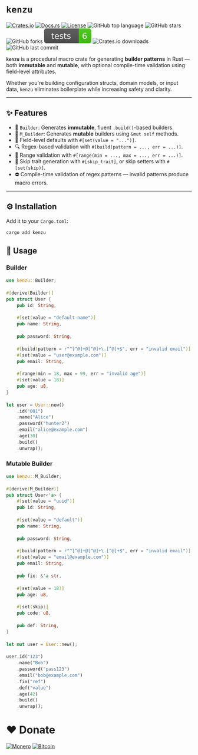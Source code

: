 # `kenzu`
[![Crates.io](https://img.shields.io/crates/v/kenzu.svg)](https://crates.io/crates/kenzu)
[![Docs.rs](https://docs.rs/kenzu/badge.svg)](https://docs.rs/kenzu)
[![License](https://img.shields.io/crates/l/kenzu.svg)](https://github.com/pas2rust/kenzu/blob/main/LICENSE)
![GitHub top language](https://img.shields.io/github/languages/top/pas2rust/kenzu?color=orange&logo=rust&style=flat&logoColor=white)
![GitHub stars](https://img.shields.io/github/stars/pas2rust/kenzu?color=success&style=flat&logo=github)
![GitHub forks](https://img.shields.io/github/forks/pas2rust/kenzu?color=orange&logo=Furry%20Network&style=flat&logoColor=white)
![Tests](https://raw.githubusercontent.com/pas2rust/badges/main/kenzu-tests.svg)
![Crates.io downloads](https://img.shields.io/crates/d/kenzu.svg)
![GitHub last commit](https://img.shields.io/github/last-commit/pas2rust/kenzu?color=ff69b4&label=update&logo=git&style=flat&logoColor=white)


**`kenzu`** is a procedural macro crate for generating **builder patterns** in Rust — both **immutable** and **mutable**, with optional compile-time validation using field-level attributes.

Whether you're building configuration structs, domain models, or input data, `kenzu` eliminates boilerplate while increasing safety and clarity.

---

## ✨ Features

- 🧱 `Builder`: Generates **immutable**, fluent `.build()`-based builders.
- 🔁 `M_Builder`: Generates **mutable** builders using `&mut self` methods.
- 🧰 Field-level defaults with `#[set(value = "...")]`.
- 🔍 Regex-based validation with `#[build(pattern = ..., err = ...)]`.
- 🔢 Range validation with `#[range(min = ..., max = ..., err = ...)]`.
- 🧼 Skip trait generation with `#[skip_trait]`, or skip setters with `#[set(skip)]`.
- ⛔ Compile-time validation of regex patterns — invalid patterns produce macro errors.

---

## ⚙️ Installation

Add it to your `Cargo.toml`:

```bash
cargo add kenzu
```

## 🚀 Usage 

### Builder

```rust
use kenzu::Builder;

#[derive(Builder)]
pub struct User {
    pub id: String,
    
    #[set(value = "default-name")]
    pub name: String,
    
    pub password: String,
    
    #[build(pattern = r"^[^@]+@[^@]+\.[^@]+$", err = "invalid email")]
    #[set(value = "user@example.com")]
    pub email: String,
    
    #[range(min = 18, max = 99, err = "invalid age")]
    #[set(value = 18)]
    pub age: u8,
}

let user = User::new()
    .id("001")
    .name("Alice")
    .password("hunter2")
    .email("alice@example.com")
    .age(30)
    .build()
    .unwrap();
```

### Mutable Builder

```rust
use kenzu::M_Builder;

#[derive(M_Builder)]
pub struct User<'a> {
    #[set(value = "uuid")]
    pub id: String,
    
    #[set(value = "default")]
    pub name: String,
    
    pub password: String,
    
    #[build(pattern = r"^[^@]+@[^@]+\.[^@]+$", err = "invalid email")]
    #[set(value = "email@example.com")]
    pub email: String,
    
    pub fix: &'a str,
    
    #[set(value = 18)]
    pub age: u8,
    
    #[set(skip)]
    pub code: u8,
    
    pub def: String,
}

let mut user = User::new();

user.id("123")
    .name("Bob")
    .password("pass123")
    .email("bob@example.com")
    .fix("ref")
    .def("value")
    .age(42)
    .build()
    .unwrap();
```

# ❤️ Donate

[![Monero](https://img.shields.io/badge/88NKLkhZf1nTVpaSU6vwG6dwBwb9tFVSM8Lpj3YqdL1PMt8Gm7opV7aUnMYBaAC9Y6a4kfDc3fLGoMVqeSJKNphyLpLdEvC-FF6600?style=flat&logo=monero&logoColor=white)](https://github.com/pas2rust/pas2rust/blob/main/pas-monero-donate.png)
[![Bitcoin](https://img.shields.io/badge/bc1qnlayyh84e9u5pd4m9g9sf4c5zdzswvkmudmdu5-EAB300?style=flat&logo=bitcoin&logoColor=white)](https://github.com/pas2rust/pas2rust/blob/main/pas-bitcoin-donate.png)